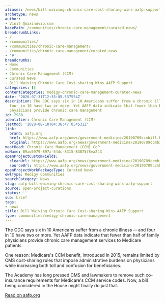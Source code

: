 ```yaml
---
aliases: /news/bill-waiving-chronic-care-cost-sharing-wins-aafp-support
archetype: news
author:
- Vinit @maxinovip.com
basePath: /communities/chronic-care-management/curated-news/
breadcrumbLinks:
- /
- /communities/
- /communities/chronic-care-management/
- /communities/chronic-care-management/curated-news
- '#'
breadcrumbs:
- Home
- Communities
- Chronic Care Management (CCM)
- Curated News
- Bill Waiving Chronic Care Cost-sharing Wins AAFP Support
categories: []
contentCategories: medigy-chronic-care-management-curated-news
date: '2020-07-31T12:35:05.537554Z'
description: The CDC says six in 10 Americans suffer from a chronic illness -- and
  four in 10 have two or more. Yet AAFP data indicate that fewer than half of family
  physicians provide chronic care management
id: 2988
identifier: Chronic Care Management (CCM)
lastMod: '2020-08-10T04:36:47.054531Z'
link:
  brand: aafp.org
  href: https://www.aafp.org/news/government-medicine/20190709ccmbill.html
  original: https://www.aafp.org/news/government-medicine/20190709ccmbill.html
mastHead: Chronic Care Management (CCM) CoP
mdName: 09ad6979-897a-54dc-8315-8387578ea243
openProjectCustomFields:
  cleanUrl: https://www.aafp.org/news/government-medicine/20190709ccmbill.html
  sourceUrl: https://www.aafp.org/news/government-medicine/20190709ccmbill.html
openProjectWorkPackageType: Curated News
owlType: Medigy Communities
searchCategory: News
slug: aafp-bill-waiving-chronic-care-cost-sharing-wins-aafp-support
source: open-project-curations
status: ''
sub: brief
tags:
- news
title: Bill Waiving Chronic Care Cost-sharing Wins AAFP Support
type: communities/medigy-chronic-care-management
---
```


The CDC says six in 10 Americans suffer from a chronic illness -- and four in 10 have two or more. Yet AAFP data indicate that fewer than half of family physicians provide chronic care management services to Medicare patients. 

One reason: Medicare&#39;s CCM benefit, introduced in 2015, remains limited by CMS cost-sharing rules that impose administrative burdens on physicians while increasing both toll and confusion for beneficiaries. 

The Academy has long pressed CMS and lawmakers to remove such co-insurance requirements for Medicare&#39;s CCM service codes. Now, a bill being considered in the House might finally do just that.  
  
[Read on aafp.org](https://www.aafp.org/news/government-medicine/20190709ccmbill.html)